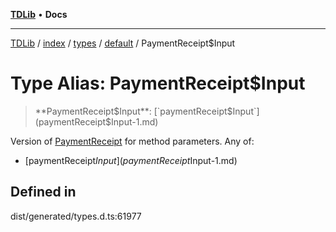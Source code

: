[**TDLib**](../../../../../../README.md) • **Docs**

***

[TDLib](../../../../../../modules.md) / [index](../../../../../README.md) / [types](../../../README.md) / [default](../README.md) / PaymentReceipt$Input

# Type Alias: PaymentReceipt$Input

> **PaymentReceipt$Input**: [`paymentReceipt$Input`](paymentReceipt$Input-1.md)

Version of [PaymentReceipt](PaymentReceipt.md) for method parameters.
Any of:
- [paymentReceipt$Input](paymentReceipt$Input-1.md)

## Defined in

dist/generated/types.d.ts:61977
